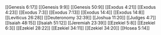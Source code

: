 [[Genesis 6:17]]
[[Genesis 9:9]]
[[Genesis 50:9]]
[[Exodus 4:21]]
[[Exodus 4:23]]
[[Exodus 7:3]]
[[Exodus 7:13]]
[[Exodus 14:4]]
[[Exodus 14:8]]
[[Leviticus 26:28]]
[[Deuteronomy 32:39]]
[[Joshua 11:20]]
[[Judges 4:7]]
[[Isaiah 48:15]]
[[Isaiah 51:12]]
[[Jeremiah 23:39]]
[[Ezekiel 5:8]]
[[Ezekiel 6:3]]
[[Ezekiel 28:22]]
[[Ezekiel 34:11]]
[[Ezekiel 34:20]]
[[Hosea 5:14]]
